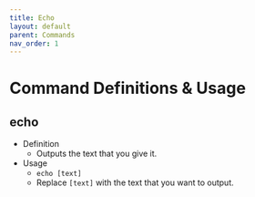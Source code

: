 ```yaml
---
title: Echo
layout: default
parent: Commands
nav_order: 1
---
```


# Command Definitions & Usage

## echo

- Definition
  - Outputs the text that you give it.
- Usage
  - `echo [text]`
  - Replace `[text]` with the text that you want to output.
